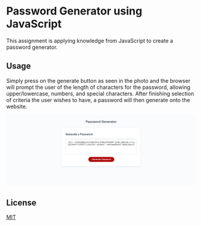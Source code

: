 # Password Generator using JavaScript

This assignment is applying knowledge from JavaScript to create a password generator. 

## Usage

Simply press on the generate button as seen in the photo and the browser will prompt the user of the length of characters for the password, allowing upper/lowercase, numbers, and special characters. After finishing selection of criteria the user wishes to have, a password will then generate onto the website.

![Image of the website in full](images/generator-screen.png?raw=true "Website Image")

## License

[MIT](https://choosealicense.com/licenses/mit/)